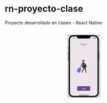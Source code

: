 # rn-proyecto-clase
Proyecto desarrollado en clases - React Native

<div style="text-align:center; margin: 30px 20px">
<img alt="Flig app" src="./assets/readme.png" height="200" styles="margin: auto">
</div>